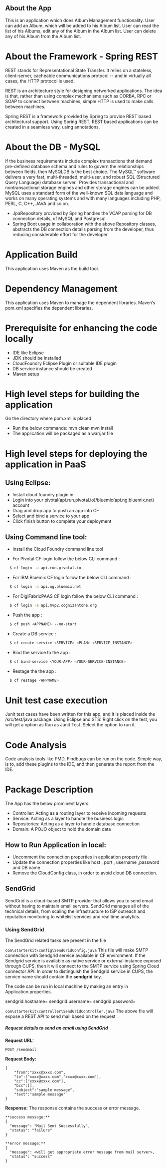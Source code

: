 
## About the App

  This is an application which does Album Management functionality. User can add an Album, which will be added to his Album list. User can read the list of his Albums, edit any of the Album in the Album list. User can delete any of his Album from the Album list.
  
# About the Framework - Spring REST

  REST stands for Representational State Transfer. It relies on a stateless, client-server, cacheable communications protocol -- and in virtually all cases, the HTTP protocol is used.
  
  REST is an architecture style for designing networked applications. The idea is that, rather than using complex mechanisms such as CORBA, RPC or SOAP to connect between machines, simple HTTP is used to make calls between machines.
  
  Spring REST is a framework provided by Spring to provide REST based architectural support. Using Spring REST, REST based applications can be created in a seamless way, using annotations. 
  
  
# About the DB - MySQL

 If the business requirements include complex transactions that demand pre-defined database schema and rules to govern the relationships between fields, then MySQLDB is the best choice. The MySQL™ software delivers a very fast, multi-threaded, multi-user, and robust SQL (Structured Query Language) database server.  Provides transactional and nontransactional storage engines and other storage engines can be added. MySQL uses a standard form of the well-known SQL data language and works on many operating systems and with many languages including PHP, PERL, C, C++, JAVA and so on.
  
- JpaRepository provided by Spring handles the VCAP parsing for DB connection details, of MySQL and Postgresql
- Spring Boot usage in collaboration with the above Repository classes, abstracts the DB connection details parsing from the developer, thus reducing considerable effort for the developer
 
  
# Application Build

  This application uses Maven as the build tool.
  
# Dependency Management

  This application uses Maven to manage the dependent libraries. Maven’s pom.xml specifies the dependent libraries. 
 
# Prerequisite for enhancing the code locally
  
  * IDE like Eclipse
  * JDK should be installed 
  * CloudFoundry Eclipse Plugin or suitable IDE plugin
  * DB service instance should be created 
  * Maven setup 

# High level steps for building the application

  Go the directory where pom.xml is placed
  * Run the below commands:
            mvn clean
            mvn install
  * The application will be packaged as a war/jar file 

# High level steps for deploying the application in PaaS
    
## Using Eclipse: 
  - Install cloud foundry plugin in.
  - Login into your pivotal(api.run.pivotal.io)/bluemix(api.ng.bluemix.net) account
  - Drag and drop app to push an app into CF
  - Select and bind a service to your app 
  - Click finish button to complete your deployment
  
## Using Command line tool: 
  - Install the Cloud Foundry command line tool

  - For Pivotal CF login follow the below CLI command :
```sh
  $ cf login -a api.run.pivotal.io
```
  - For IBM Bluemix CF login follow the below CLI command :
```sh
  $ cf login -a api.ng.bluemix.net
```
  - For DigiFabricPAAS CF login follow the below CLI command :
```sh
  $ cf login -a api.mvp2.cognizantone.org
```
- Push the app :
```sh
  $ cf push <APPNAME> --no-start
```
 - Create a DB service :

```sh
  $ cf create-service <SERVICE> <PLAN> <SERVICE_INSTANCE>
```
 - Bind the service to the app :

```sh
  $ cf bind-service <YOUR-APP> <YOUR-SERVICE-INSTANCE>
```
 - Restage the the app :

```sh
  $ cf restage <APPNAME>
```
# Unit test case execution

  Junit test cases have been written for this app, and it is placed inside the /src/test/java package. 
  Using Eclipse and STS:
  Right click on the test, you will get a option as Run as Junit Test. Select the option to run it. 
  
# Code Analysis
  Code analysis tools like PMD, Findbugs can be run on the code. Simple way, is to, add these plugins to the IDE, and then generate the report from the IDE.

# Package Description

  The App has the below prominent layers:
  - Controller: Acting as a routing layer to receive incoming requests
  - Service: Acting as a layer to handle the business logic
  - Repositories: Acting as a layer to handle database connection
  - Domain: A POJO object to hold the domain data

 
## How to Run Application in local:
 - Uncomment the connection properties in application property file
 - Update the connection properties like host , port , username ,password and DB name
 - Remove the CloudConfig class, in order to avoid cloud DB connection.

## SendGrid
SendGrid is a cloud-based SMTP provider that allows you to send email without having to maintain email servers. SendGrid manages all of the technical details, from scaling the infrastructure to ISP outreach and reputation monitoring to whitelist services and real time analytics.

### Using SendGrid
The SendGrid related tasks are present in the file

`com\starterkit\config\SendGridConfig.java`
This file will make SMTP connection with Sendgrid service available in CF environment.
If the Sendgrid service is available as native service or external instance exposed through CUPS, then it will connect to the SMTP service using Spring Cloud connector API.
In order to distinguish the Sendgrid service in CUPS, the service name should contain the **sendgrid** key.


The code can be run in local machine by making an entry in Application.properties. 

sendgrid.hostname=
sendgrid.username=
sendgrid.password=

`com\starterkit\controller\SendGridController.java`
The above file will expose a REST API to send mail based on the request 

##### Request details to send an email using SendGrid

**Request URL:**
```
POST /sendmail
```
**Request Body:**

    {
		"from":"xxxx@xxxx.com",
		"to":["xxxx@xxxx.com","xxxx@xxxx.com"],
		"cc":["xxxx@xxxx.com"],
		"bcc":[],
		"subject":"sample message",
		"text":"sample message"
	}

**Response:**
The response contains the success or error message.
```
**success message:**
{
  "message": "Mail Sent Successfully",
  "status": "failure"
}

**error message:**
{
  "message": <will get appropriate error message from mail server>,
  "status": "success"
}
```